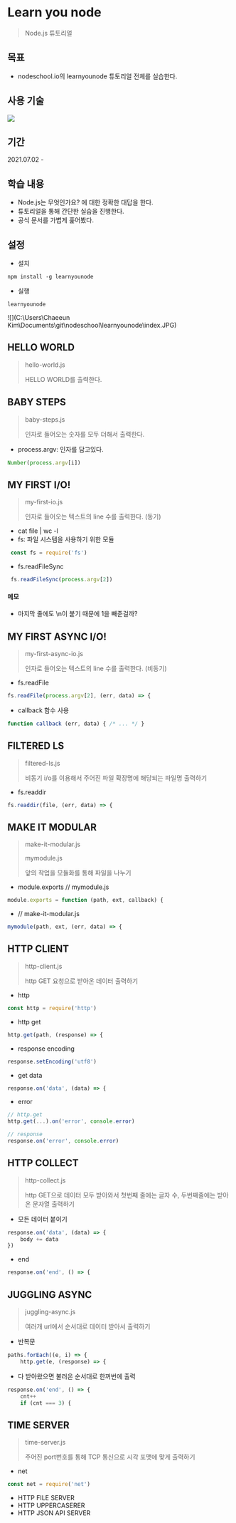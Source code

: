 # Learn you node

> Node.js 튜토리얼



## 목표

* nodeschool.io의 learnyounode 튜토리얼 전체를 실습한다.





## 사용 기술

 <img src="https://img.shields.io/badge/-javascript-%23F7DF1E?style=flat-square&logo=javascript&logoColor=black"/>





## 기간

2021.07.02 - 





## 학습 내용

* Node.js는 무엇인가요? 에 대한 정확한 대답을 한다.
* 튜토리얼을 통해 간단한 실습을 진행한다.
* 공식 문서를 가볍게 훑어봤다.





## 설정

* 설치

```
npm install -g learnyounode
```

* 실행

```
learnyounode
```

![](C:\Users\Chaeeun Kim\Documents\git\nodeschool\learnyounode\index.JPG)







## HELLO WORLD

> hello-world.js
>
> HELLO WORLD를 출력한다.



## BABY STEPS

> baby-steps.js
>
> 인자로 들어오는 숫자를 모두 더해서 출력한다.

* process.argv: 인자를 담고있다.

```js
Number(process.argv[i])
```



## MY FIRST I/O!

> my-first-io.js
>
> 인자로 들어오는 텍스트의 line 수를 출력한다. (동기)

* cat file | wc -l
* fs: 파일 시스템을 사용하기 위한 모듈

```js
 const fs = require('fs')
```

* fs.readFileSync

```js
 fs.readFileSync(process.argv[2])
```



#### 메모

* 마지막 줄에도 \n이 붙기 때문에 1을 빼준걸까?



## MY FIRST ASYNC I/O!

> my-first-async-io.js
>
> 인자로 들어오는 텍스트의 line 수를 출력한다. (비동기)

* fs.readFile

```js
fs.readFile(process.argv[2], (err, data) => {
```



* callback 함수 사용

```js
function callback (err, data) { /* ... */ }
```



## FILTERED LS

> filtered-ls.js
>
> 비동기 i/o를 이용해서 주어진 파일 확장명에 해당되는 파일명 출력하기

* fs.readdir

```js
fs.readdir(file, (err, data) => {
```





## MAKE IT MODULAR

> make-it-modular.js
>
> mymodule.js
>
> 앞의 작업을 모듈화를 통해 파일을 나누기

* module.exports // mymodule.js

```js
module.exports = function (path, ext, callback) {
```



* // make-it-modular.js

```js
mymodule(path, ext, (err, data) => {
```



## HTTP CLIENT

> http-client.js
>
> http GET 요청으로 받아온 데이터 출력하기

* http

```js
const http = require('http')
```



* http get

```js
http.get(path, (response) => {
```



* response encoding

```js
response.setEncoding('utf8')
```



* get data

```js
response.on('data', (data) => {
```



* error

```js
// http.get
http.get(...).on('error', console.error)

// response
response.on('error', console.error)
```





## HTTP COLLECT

> http-collect.js
>
> http GET으로 데이터 모두 받아와서 첫번째 줄에는  글자 수, 두번째줄에는 받아온 문자열 출력하기

* 모든 데이터 붙이기

``` js
response.on('data', (data) => {
    body += data
})
```



* end

```js
response.on('end', () => {
```





## JUGGLING ASYNC

> juggling-async.js
>
> 여러개 url에서 순서대로 데이터 받아서 출력하기

* 반복문

```js
paths.forEach((e, i) => {
    http.get(e, (response) => {
```



* 다 받아왔으면 불러온 순서대로 한꺼번에 출력

```js
response.on('end', () => {
    cnt++
    if (cnt === 3) {
```





## TIME SERVER

> time-server.js
>
> 주어진 port번호를 통해 TCP 통신으로 시각 포맷에 맞게 출력하기

* net

```js
const net = require('net')
```





* HTTP FILE SERVER
* HTTP UPPERCASERER
* HTTP JSON API SERVER

